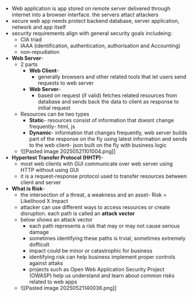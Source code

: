 - Web application is app stored on remote server delivered through internet into a browser interface. the servers attact attackers
- secure web app needs protect backend database, server application, network and app itself
- security requirements align with general security goals includeing:
	- CIA triad
	- IAAA (identification, authentication, authorisation and Accounting)
	- non-repudiation
- **Web Server**-
	- 2 parts
		- **Web Client**- 
			- generally browsers and other related tools that let users send requests to web server
		- **Web Server**-
			- based on request (if valid) fetches related resources from database and sends back the data to client as response to initial request
	- Resources can be two types
		- **Static**- resources consist of information that doesnt change frequently- html, js
		- **Dynamic**- information that changes frequently, web server builds part of the response on the fly using latest information and sends to the web client- json built on the fly with business logic
	- ![[Pasted image 20250521101004.png]]
- **Hypertest Transfer Protocol (HHTP)**-
	- most web clients with GUI communicate over web server using HTTP without using GUI
	- it is a request-response protocol used to transfer resources between client and server
- **What is Risk**-
	- the intersection of a threat, a weakness and an asset- Risk = Likelihood X Impact
	- attacker can use different ways to access resources or create disruption. each path is called an **attack vector**
	- below shows an attack vector
		- each path represents a risk that may or may not cause serious damage
		- sometimes identifying these paths is trvial, sometimes extremely dofficult
		- impact could be minor or catastrophic for business
		- identifying risk can help business implement proper controls against attaks
		- projects such as Open Web Application Security Project (OWASP) help us understand and learn about common risks related to web apps
	- ![[Pasted image 20250521140036.png]]